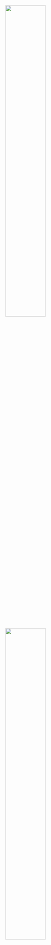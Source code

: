 <div align="center">
  <img style="width:50%;" src="https://github-readme-stats.vercel.app/api?username=ghostnear&count_private=true&theme=tokyonight" />
  <img style="width:50%;" src="https://github-readme-stats.vercel.app/api/top-langs/?username=ghostnear&langs_count=10&count_private=true&layout=compact&theme=tokyonight&hide=yacc,cmake,Makefile,Shell,Batchfile" />
</div>
